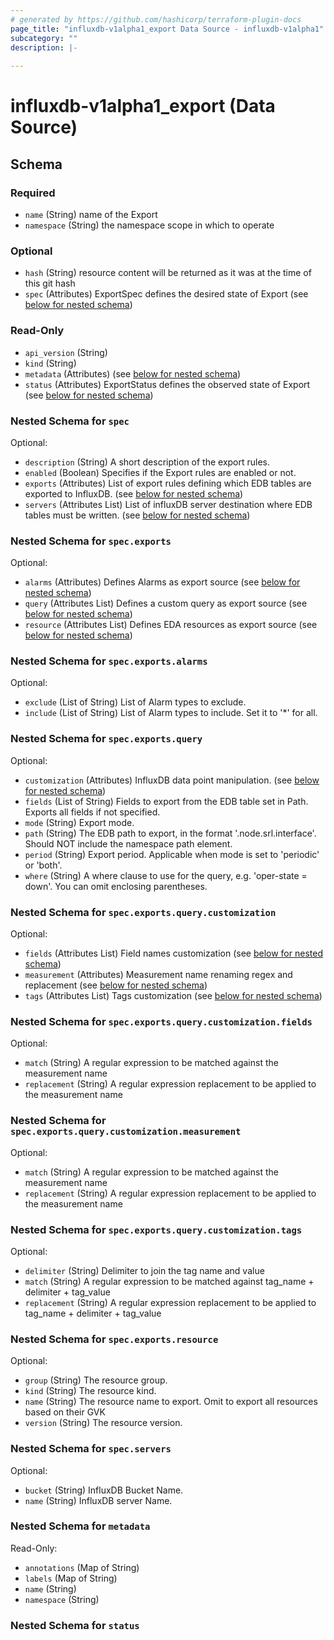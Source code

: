 ```yaml
---
# generated by https://github.com/hashicorp/terraform-plugin-docs
page_title: "influxdb-v1alpha1_export Data Source - influxdb-v1alpha1"
subcategory: ""
description: |-
  
---
```


# influxdb-v1alpha1_export (Data Source)





<!-- schema generated by tfplugindocs -->
## Schema

### Required

- `name` (String) name of the Export
- `namespace` (String) the namespace scope in which to operate

### Optional

- `hash` (String) resource content will be returned as it was at the time of this git hash
- `spec` (Attributes) ExportSpec defines the desired state of Export (see [below for nested schema](#nestedatt--spec))

### Read-Only

- `api_version` (String)
- `kind` (String)
- `metadata` (Attributes) (see [below for nested schema](#nestedatt--metadata))
- `status` (Attributes) ExportStatus defines the observed state of Export (see [below for nested schema](#nestedatt--status))

<a id="nestedatt--spec"></a>
### Nested Schema for `spec`

Optional:

- `description` (String) A short description of the export rules.
- `enabled` (Boolean) Specifies if the Export rules are enabled or not.
- `exports` (Attributes) List of export rules defining which EDB tables are exported to InfluxDB. (see [below for nested schema](#nestedatt--spec--exports))
- `servers` (Attributes List) List of influxDB server destination where EDB tables must be written. (see [below for nested schema](#nestedatt--spec--servers))

<a id="nestedatt--spec--exports"></a>
### Nested Schema for `spec.exports`

Optional:

- `alarms` (Attributes) Defines Alarms as export source (see [below for nested schema](#nestedatt--spec--exports--alarms))
- `query` (Attributes List) Defines a custom query as export source (see [below for nested schema](#nestedatt--spec--exports--query))
- `resource` (Attributes List) Defines EDA resources as export source (see [below for nested schema](#nestedatt--spec--exports--resource))

<a id="nestedatt--spec--exports--alarms"></a>
### Nested Schema for `spec.exports.alarms`

Optional:

- `exclude` (List of String) List of Alarm types to exclude.
- `include` (List of String) List of Alarm types to include. Set it to '*' for all.


<a id="nestedatt--spec--exports--query"></a>
### Nested Schema for `spec.exports.query`

Optional:

- `customization` (Attributes) InfluxDB data point manipulation. (see [below for nested schema](#nestedatt--spec--exports--query--customization))
- `fields` (List of String) Fields to export from the EDB table set in Path.
Exports all fields if not specified.
- `mode` (String) Export mode.
- `path` (String) The EDB path to export, in the format '.node.srl.interface'.
Should NOT include the namespace path element.
- `period` (String) Export period. Applicable when mode is set to 'periodic' or 'both'.
- `where` (String) A where clause to use for the query, e.g. 'oper-state = down'. You can omit enclosing parentheses.

<a id="nestedatt--spec--exports--query--customization"></a>
### Nested Schema for `spec.exports.query.customization`

Optional:

- `fields` (Attributes List) Field names customization (see [below for nested schema](#nestedatt--spec--exports--query--customization--fields))
- `measurement` (Attributes) Measurement name renaming regex and replacement (see [below for nested schema](#nestedatt--spec--exports--query--customization--measurement))
- `tags` (Attributes List) Tags customization (see [below for nested schema](#nestedatt--spec--exports--query--customization--tags))

<a id="nestedatt--spec--exports--query--customization--fields"></a>
### Nested Schema for `spec.exports.query.customization.fields`

Optional:

- `match` (String) A regular expression to be matched against the measurement name
- `replacement` (String) A regular expression replacement to be applied to the measurement name


<a id="nestedatt--spec--exports--query--customization--measurement"></a>
### Nested Schema for `spec.exports.query.customization.measurement`

Optional:

- `match` (String) A regular expression to be matched against the measurement name
- `replacement` (String) A regular expression replacement to be applied to the measurement name


<a id="nestedatt--spec--exports--query--customization--tags"></a>
### Nested Schema for `spec.exports.query.customization.tags`

Optional:

- `delimiter` (String) Delimiter to join the tag name and value
- `match` (String) A regular expression to be matched against tag_name + delimiter + tag_value
- `replacement` (String) A regular expression replacement to be applied to tag_name + delimiter + tag_value




<a id="nestedatt--spec--exports--resource"></a>
### Nested Schema for `spec.exports.resource`

Optional:

- `group` (String) The resource group.
- `kind` (String) The resource kind.
- `name` (String) The resource name to export. Omit to export all resources based on their GVK
- `version` (String) The resource version.



<a id="nestedatt--spec--servers"></a>
### Nested Schema for `spec.servers`

Optional:

- `bucket` (String) InfluxDB Bucket Name.
- `name` (String) InfluxDB server Name.



<a id="nestedatt--metadata"></a>
### Nested Schema for `metadata`

Read-Only:

- `annotations` (Map of String)
- `labels` (Map of String)
- `name` (String)
- `namespace` (String)


<a id="nestedatt--status"></a>
### Nested Schema for `status`

